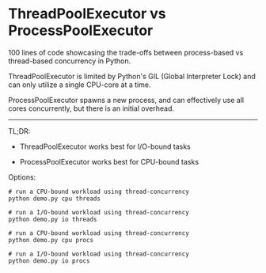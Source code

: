 # ThreadPoolExecutor vs ProcessPoolExecutor

100 lines of code showcasing the trade-offs between process-based vs thread-based concurrency in Python.

ThreadPoolExecutor is limited by Python's GIL (Global Interpreter Lock) and can only utilize a single CPU-core at a time.

ProcessPoolExecutor spawns a new process, and can effectively use all cores concurrently, but there is an initial overhead.

---

TL;DR:

- ThreadPoolExecutor  works best for I/O-bound tasks

- ProcessPoolExecutor works best for CPU-bound tasks

Options:

    # run a CPU-bound workload using thread-concurrency
    python demo.py cpu threads 

    # run a I/O-bound workload using thread-concurrency
    python demo.py io threads 

    # run a CPU-bound workload using thread-concurrency
    python demo.py cpu procs 

    # run a I/O-bound workload using thread-concurrency
    python demo.py io procs 
